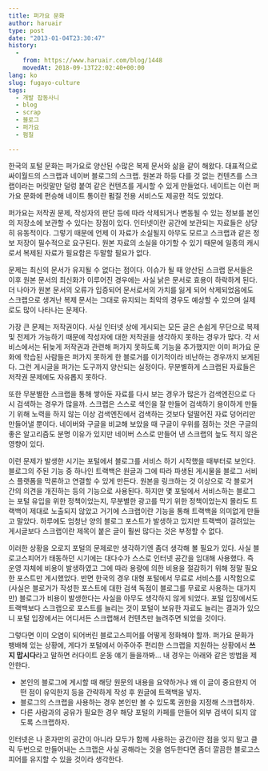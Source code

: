 ```yaml
---
title: 퍼가요 문화
author: haruair
type: post
date: "2013-01-04T23:30:47"
history:
  - 
    from: https://www.haruair.com/blog/1448
    movedAt: 2018-09-13T22:02:40+00:00
lang: ko
slug: fugayo-culture
tags:
  - 개발 잡동사니
  - blog
  - scrap
  - 블로그
  - 퍼가요
  - 펌질

---
```

한국의 포털 문화는 퍼가요로 양산된 수많은 복제 문서와 삶을 같이 해왔다. 대표적으로 싸이월드의 스크랩과 네이버 블로그의 스크랩. 원본과 하등 다를 것 없는 컨텐츠를 스크랩이라는 머릿말만 덜렁 붙여 같은 컨텐츠를 게시할 수 있게 만들었다. 네이트는 이런 퍼가요 문화에 편승해 네이트 통이란 펌질 전용 서비스도 제공한 적도 있었다.

퍼가요는 저작권 문제, 작성자의 판단 등에 따라 삭제되거나 변동될 수 있는 정보를 본인의 저장소에 보관할 수 있다는 장점이 있다. 인터넷이란 공간에 보관되는 자료들은 상당히 유동적이다. 그렇기 때문에 언제 이 자료가 소실될지 아무도 모르고 스크랩과 같은 정보 저장이 필수적으로 요구된다. 원본 자료의 소실을 야기할 수 있기 때문에 일종의 캐시로서 복제된 자료가 필요함은 두말할 필요가 없다.

문제는 최신의 문서가 유지될 수 없다는 점이다. 이슈가 될 때 양산된 스크랩 문서들은 이후 원본 문서의 최신화가 이루어진 경우에는 사실 낡은 문서로 효용이 하락하게 된다. 더 나아가 원본 문서의 오류가 입증되어 문서로서의 가치를 잃게 되어 삭제되었음에도 스크랩으로 생겨난 복제 문서는 그대로 유지되는 최악의 경우도 예상할 수 있으며 실제로도 많이 나타나는 문제다.

가장 큰 문제는 저작권이다. 사실 인터넷 상에 게시되는 모든 글은 손쉽게 무단으로 복제 및 전제가 가능하기 때문에 작성자에 대한 저작권을 생각하지 못하는 경우가 많다. 각 서비스에서는 뒤늦게 저작권과 관련해 퍼가지 못하도록 기능을 추가했지만 이미 퍼가요 문화에 학습된 사람들은 퍼가지 못하게 한 블로거를 이기적이라 비난하는 경우까지 보게된다. 그런 게시글을 퍼가는 도구까지 양산되는 실정이다. 무분별하게 스크랩된 자료들은 저작권 문제에도 자유롭지 못하다.

또한 무분별한 스크랩을 통해 쌓아둔 자료를 다시 보는 경우가 많은가 검색엔진으로 다시 검색하는 경우가 많을까. 스크랩은 스스로 색인을 잘 만들어 검색하기 용이하게 만들기 위해 노력을 하지 않는 이상 검색엔진에서 검색하는 것보다 덜떨어진 자료 덩어리만 만들어낼 뿐이다. 네이버와 구글을 비교해 보았을 때 구글이 우위를 점하는 것은 구글의 좋은 알고리즘도 분명 이유가 있지만 네이버 스스로 만들어 낸 스크랩의 늪도 적지 않은 영향이 있다.

이런 문제가 발생한 시기는 포털에서 블로그를 서비스 하기 시작했을 때부터로 보인다. 블로그의 주된 기능 중 하나인 트랙백은 원글과 그에 따라 파생된 게시물을 블로그 서비스 플랫폼을 막론하고 연결할 수 있게 만든다. 원본을 링크하는 것 이상으로 각 블로거 간의 의견을 개진하는 등의 기능으로 사용된다. 하지만 몇 포털에서 서비스하는 블로그는 포털 유입을 위한 정책이었는지, 무분별한 광고를 막기 위한 정책이었는지 몰라도 트랙백이 제대로 노출되지 않았고 거기에 스크랩이란 기능을 통해 트랙백을 의미없게 만들고 말았다. 하루에도 엄청난 양의 블로그 포스트가 발생하고 있지만 트랙백이 걸려있는 게시글보다 스크랩이란 제목이 붙은 글이 훨씬 많다는 것은 부정할 수 없다.

이러한 상황을 오로지 포털의 문제로만 생각하기엔 좀더 생각해 볼 필요가 있다. 사실 블로고스피어가 태동하던 시기에는 대다수가 스스로 인터넷 공간을 임대해 사용했다. 즉 운영 자체에 비용이 발생하였고 그에 따라 용량에 의한 비용을 절감하기 위해 정말 필요한 포스트만 게시했었다. 반면 한국의 경우 대형 포털에서 무료로 서비스를 시작함으로(사실은 블로거가 작성한 포스트에 대한 검색 독점이 블로그를 무료로 사용하는 대가지만) 블로그가 비용이 발생한다는 사실을 아무도 생각하지 않게 되었다. 포털 입장에서도 트랙백보다 스크랩으로 포스트를 늘리는 것이 포털이 보유한 자료도 늘리는 결과가 있으니 포털 입장에서는 어디서든 스크랩해서 컨텐츠만 늘려주면 되었을 것이다.

그렇다면 이미 오염이 되어버린 블로고스피어를 어떻게 정화해야 할까. 퍼가요 문화가 팽배해 있는 상황에, 게다가 포털에서 아주아주 편리한 스크랩을 지원하는 상황에서 **쓰지 맙시다**라고 말하면 러다이트 운동 얘기 들을까봐&#8230; 내 경우는 아래와 같은 방법을 제안한다.

  * 본인의 블로그에 게시할 때 해당 원문의 내용을 요약하거나 왜 이 글이 중요한지 어떤 점이 유익한지 등을 간략하게 작성 후 원글에 트랙백을 넣자.
  * 블로그의 스크랩을 사용하는 경우 본인만 볼 수 있도록 권한을 지정해 스크랩하자.
  * 다른 사람과의 공유가 필요한 경우 해당 포털의 카페를 만들어 외부 검색이 되지 않도록 스크랩하자.

인터넷은 나 혼자만의 공간이 아니라 모두가 함께 사용하는 공간이란 점을 잊지 말고 클릭 두번으로 만들어내는 스크랩은 사실 공해라는 것을 염두한다면 좀더 깔끔한 블로고스피어를 유지할 수 있을 것이라 생각한다.